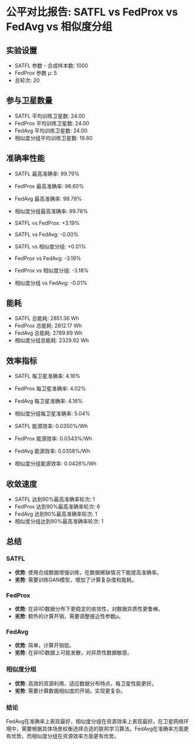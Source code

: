# 公平对比报告: SATFL vs FedProx vs FedAvg vs 相似度分组

## 实验设置
- SATFL 参数 - 合成样本数: 1000
- FedProx 参数 μ: 5
- 总轮次: 20

## 参与卫星数量
- SATFL 平均训练卫星数: 24.00
- FedProx 平均训练卫星数: 24.00
- FedAvg 平均训练卫星数: 24.00
- 相似度分组平均训练卫星数: 19.80

## 准确率性能
- SATFL 最高准确率: 99.79%
- FedProx 最高准确率: 96.60%
- FedAvg 最高准确率: 99.79%
- 相似度分组最高准确率: 99.78%

- SATFL vs FedProx: +3.19%
- SATFL vs FedAvg: -0.00%
- SATFL vs 相似度分组: +0.01%
- FedProx vs FedAvg: -3.19%
- FedProx vs 相似度分组: -3.18%
- 相似度分组 vs FedAvg: -0.01%

## 能耗
- SATFL 总能耗: 2851.36 Wh
- FedProx 总能耗: 2812.17 Wh
- FedAvg 总能耗: 2789.89 Wh
- 相似度分组总能耗: 2329.92 Wh

## 效率指标
- SATFL 每卫星准确率: 4.16%
- FedProx 每卫星准确率: 4.02%
- FedAvg 每卫星准确率: 4.16%
- 相似度分组每卫星准确率: 5.04%

- SATFL 能源效率: 0.0350%/Wh
- FedProx 能源效率: 0.0343%/Wh
- FedAvg 能源效率: 0.0358%/Wh
- 相似度分组能源效率: 0.0428%/Wh

## 收敛速度
- SATFL 达到90%最高准确率轮次: 1
- FedProx 达到90%最高准确率轮次: 6
- FedAvg 达到90%最高准确率轮次: 1
- 相似度分组达到90%最高准确率轮次: 1

## 总结
### SATFL
- **优势**: 使用合成数据增强训练，在数据稀缺情况下能提高准确率。
- **劣势**: 需要训练GAN模型，增加了计算复杂度和能耗。

### FedProx
- **优势**: 在非IID数据分布下更稳定的收敛性，对数据异质性更鲁棒。
- **劣势**: 额外的计算开销，需要调整接近性参数μ。

### FedAvg
- **优势**: 简单，计算开销低。
- **劣势**: 在非IID数据上可能发散，对异质性数据敏感。

### 相似度分组
- **优势**: 高效的资源利用，适应数据分布特点，每卫星性能更好。
- **劣势**: 需要计算数据相似度的开销，实现更复杂。

### 结论
FedAvg在准确率上表现最好，相似度分组在资源效率上表现最好。在卫星网络环境中，需要根据具体场景权衡选择合适的联邦学习算法。FedAvg在准确率方面更有优势，而相似度分组在资源效率方面更有优势。
